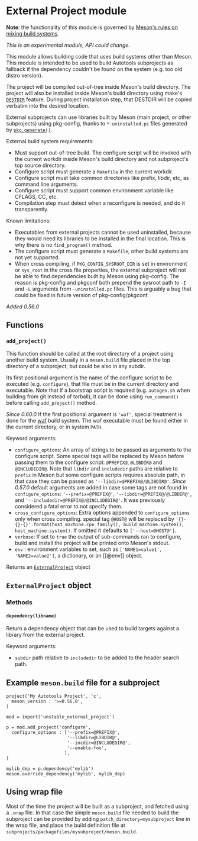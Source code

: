 # External Project module

**Note**: the functionality of this module is governed by [Meson's
  rules on mixing build systems](Mixing-build-systems.md).

*This is an experimental module, API could change.*

This module allows building code that uses build systems other than
Meson. This module is intended to be used to build Autotools
subprojects as fallback if the dependency couldn't be found on the
system (e.g. too old distro version).

The project will be compiled out-of-tree inside Meson's build
directory. The project will also be installed inside Meson's build
directory using make's
[`DESTDIR`](https://www.gnu.org/prep/standards/html_node/DESTDIR.html)
feature. During project installation step, that DESTDIR will be copied
verbatim into the desired location.

External subprojects can use libraries built by Meson (main project,
or other subprojects) using pkg-config, thanks to `*-uninstalled.pc`
files generated by [`pkg.generate()`](Pkgconfig-module.md).

External build system requirements:

- Must support out-of-tree build. The configure script will be invoked with the
  current workdir inside Meson's build directory and not subproject's top source
  directory.
- Configure script must generate a `Makefile` in the current workdir.
- Configure script must take common directories like prefix, libdir, etc, as
  command line arguments.
- Configure script must support common environment variable like CFLAGS, CC, etc.
- Compilation step must detect when a reconfigure is needed, and do it
  transparently.

Known limitations:

- Executables from external projects cannot be used uninstalled, because they
  would need its libraries to be installed in the final location. This is why
  there is no `find_program()` method.
- The configure script must generate a `Makefile`, other build systems are not
  yet supported.
- When cross compiling, if `PKG_CONFIG_SYSROOT_DIR` is set in environment or
  `sys_root` in the cross file properties, the external subproject will not be
  able to find dependencies built by Meson using pkg-config. The reason is
  pkg-config and pkgconf both prepend the sysroot path to `-I` and `-L` arguments
  from `-uninstalled.pc` files. This is arguably a bug that could be fixed in
  future version of pkg-config/pkgconf.

*Added 0.56.0*

## Functions

### `add_project()`

This function should be called at the root directory of a project
using another build system. Usually in a `meson.build` file placed in
the top directory of a subproject, but could be also in any subdir.

Its first positional argument is the name of the configure script to
be executed (e.g. `configure`), that file must be in the current
directory and executable. Note that if a bootstrap script is required
(e.g. `autogen.sh` when building from git instead of tarball), it can
be done using `run_command()` before calling `add_project()` method.

*Since 0.60.0* If the first positional argument is `'waf'`, special treatment
is done for the [waf](https://waf.io/) build system. The waf executable must be
found either in the current directory, or in system `PATH`.

Keyword arguments:

- `configure_options`: An array of strings to be passed as arguments to the
  configure script. Some special tags will be replaced by Meson before passing
  them to the configure script: `@PREFIX@`, `@LIBDIR@` and `@INCLUDEDIR@`.
  Note that `libdir` and `includedir` paths are relative to `prefix` in Meson
  but some configure scripts requires absolute path, in that case they can be
  passed as `'--libdir=@PREFIX@/@LIBDIR@'`. *Since 0.57.0* default arguments are
  added in case some tags are not found in `configure_options`:
  `'--prefix=@PREFIX@'`, `'--libdir=@PREFIX@/@LIBDIR@'`, and
  `'--includedir=@PREFIX@/@INCLUDEDIR@'`. It was previously considered a fatal
  error to not specify them.
- `cross_configure_options`: Extra options appended to `configure_options` only
  when cross compiling. special tag `@HOST@` will be replaced by
  `'{}-{}-{}'.format(host_machine.cpu_family(), build_machine.system(), host_machine.system()`.
  If omitted it defaults to `['--host=@HOST@']`.
- `verbose`: If set to `true` the output of sub-commands ran to configure, build
  and install the project will be printed onto Meson's stdout.
- `env` : environment variables to set, such as `['NAME1=value1', 'NAME2=value2']`,
  a dictionary, or an [[@env]] object.

Returns an [`ExternalProject`](#ExternalProject_object) object

## `ExternalProject` object

### Methods

#### `dependency(libname)`

Return a dependency object that can be used to build targets against a library
from the external project.

Keyword arguments:
- `subdir` path relative to `includedir` to be added to the header search path.

## Example `meson.build` file for a subproject

```meson
project('My Autotools Project', 'c',
  meson_version : '>=0.56.0',
)

mod = import('unstable_external_project')

p = mod.add_project('configure',
  configure_options : ['--prefix=@PREFIX@',
                       '--libdir=@LIBDIR@',
                       '--incdir=@INCLUDEDIR@',
                       '--enable-foo',
                      ],
)

mylib_dep = p.dependency('mylib')
meson.override_dependency('mylib', mylib_dep)
```

## Using wrap file

Most of the time the project will be built as a subproject, and
fetched using a `.wrap` file. In that case the simple `meson.build`
file needed to build the subproject can be provided by adding
`patch_directory=mysubproject` line in the wrap file, and place the
build definition file at
`subprojects/packagefiles/mysubproject/meson.build`.
